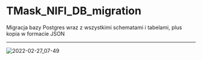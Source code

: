 # TMask_NIFI_DB_migration
Migracja bazy Postgres wraz z wszystkimi schematami i tabelami, plus kopia w formacie JSON


---------



![2022-02-27_07-49](https://user-images.githubusercontent.com/75216446/155878749-c114b1f3-8a97-4c5a-8e98-8014398cc1f7.png)
